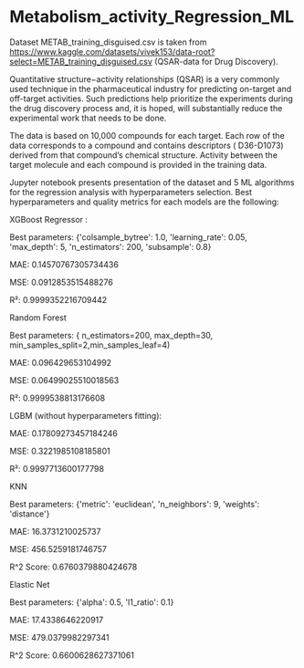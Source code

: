 # Metabolism_activity_Regression_ML

Dataset METAB_training_disguised.csv is taken from https://www.kaggle.com/datasets/vivek153/data-root?select=METAB_training_disguised.csv (QSAR-data for Drug Discovery).

Quantitative structure−activity relationships (QSAR) is a very commonly used technique in the pharmaceutical industry for predicting on-target and off-target activities. Such predictions help prioritize the experiments during the drug discovery process and, it is hoped, will substantially reduce the experimental work that needs to be done.

The data is based on  10,000 compounds for each target. Each row of the data corresponds to a compound and contains descriptors ( D36-D1073) derived from that compound’s chemical structure. Activity between the target molecule and each compound is provided in the training data.	

Jupyter notebook presents presentation of the dataset and 5 ML algorithms for the regression analysis with hyperparameters selection. Best hyperparameters and quality metrics for each models are the following:


XGBoost Regressor :

Best parameters: {'colsample_bytree': 1.0, 'learning_rate': 0.05, 'max_depth': 5, 'n_estimators': 200, 'subsample': 0.8}

MAE: 0.14570767305734436

MSE: 0.0912853515488276

R²: 0.9999352216709442




Random Forest 

Best parameters: { n_estimators=200, max_depth=30,  min_samples_split=2,min_samples_leaf=4)

MAE: 0.096429653104992

MSE: 0.06499025510018563

R²: 0.9999538813176608




LGBM (without hyperparameters fitting):

MAE: 0.17809273457184246

MSE: 0.3221985108185801

R²: 0.9997713600177798




KNN 

Best parameters: {'metric': 'euclidean', 'n_neighbors': 9, 'weights': 'distance'}

MAE: 16.3731210025737

MSE: 456.5259181746757

R^2 Score: 0.6760379880424678 





Elastic Net 

Best parameters: {'alpha': 0.5, 'l1_ratio': 0.1}

MAE: 17.4338646220917

MSE: 479.0379982297341

R^2 Score: 0.6600628627371061
